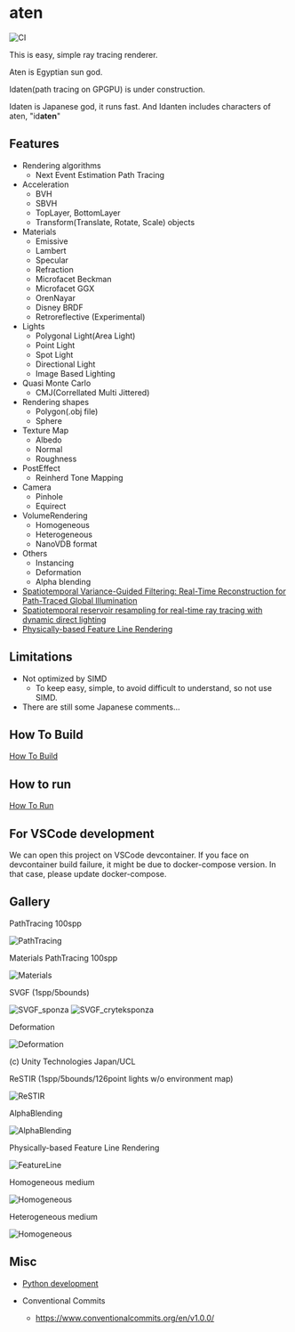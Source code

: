 <!-- markdownlint-disable MD024 MD029 MD033 -->
# aten

![CI](https://github.com/nackdai/aten/workflows/CI/badge.svg)

This is easy, simple ray tracing renderer.

Aten is Egyptian sun god.

Idaten(path tracing on GPGPU) is under construction.

Idaten is Japanese god, it runs fast.
And Idanten includes characters of aten, "id**aten**"

## Features

- Rendering algorithms
  - Next Event Estimation Path Tracing
- Acceleration
  - BVH
  - SBVH
  - TopLayer, BottomLayer
  - Transform(Translate, Rotate, Scale) objects
- Materials
  - Emissive
  - Lambert
  - Specular
  - Refraction
  - Microfacet Beckman
  - Microfacet GGX
  - OrenNayar
  - Disney BRDF
  - Retroreflective (Experimental)
- Lights
  - Polygonal Light(Area Light)
  - Point Light
  - Spot Light
  - Directional Light
  - Image Based Lighting
- Quasi Monte Carlo
  - CMJ(Correllated Multi Jittered)
- Rendering shapes
  - Polygon(.obj file)
  - Sphere
- Texture Map
  - Albedo
  - Normal
  - Roughness
- PostEffect
  - Reinherd Tone Mapping
- Camera
  - Pinhole
  - Equirect
- VolumeRendering
  - Homogeneous
  - Heterogeneous
  - NanoVDB format
- Others
  - Instancing
  - Deformation
  - Alpha blending
- [Spatiotemporal Variance-Guided Filtering: Real-Time Reconstruction for Path-Traced Global Illumination](https://cg.ivd.kit.edu/svgf.php)
- [Spatiotemporal reservoir resampling for real-time ray tracing
with dynamic direct lighting](https://research.nvidia.com/sites/default/files/pubs/2020-07_Spatiotemporal-reservoir-resampling/ReSTIR.pdf)
- [Physically-based Feature Line Rendering](http://lines.rexwe.st/)

## Limitations

- Not optimized by SIMD
  - To keep easy, simple, to avoid difficult to understand, so not use SIMD.
- There are still some Japanese comments...

## How To Build

[How To Build](docs/how_to_build.md)

## How to run

[How To Run](docs/how_to_run.md)

## For VSCode development

We can open this project on VSCode devcontainer.
If you face on devcontainer build failure, it might be due to docker-compose version. In that case,
please update docker-compose.

## Gallery

PathTracing 100spp

![PathTracing](docs/gallery/pt100.png)

Materials PathTracing 100spp

![Materials](docs/gallery/pt100_mtrl.png)

SVGF (1spp/5bounds)

![SVGF_sponza](docs/gallery/svgf_1spp_sponza.png)
![SVGF_cryteksponza](docs/gallery/svgf_1spp_cryteksponza.png)

Deformation

![Deformation](docs/gallery/deform.png)

(c) Unity Technologies Japan/UCL

ReSTIR (1spp/5bounds/126point lights w/o environment map)

![ReSTIR](docs/gallery/compare_restir.png)

AlphaBlending

![AlphaBlending](docs/gallery/alpha_blend.png)

Physically-based Feature Line Rendering

![FeatureLine](docs/gallery/feature_line.png)

Homogeneous medium

![Homogeneous](docs/gallery/homogeneous.png)

Heterogeneous medium

![Homogeneous](docs/gallery/heterogeneous.png)

## Misc

- [Python development](docs/python_development.md)

- Conventional Commits
  - <https://www.conventionalcommits.org/en/v1.0.0/>
